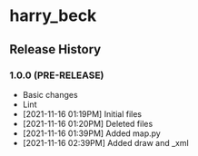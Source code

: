 # harry_beck

## Release History

### 1.0.0 (PRE-RELEASE)
  * Basic changes
  * Lint
  *  [2021-11-16 01:19PM] Initial files
  *  [2021-11-16 01:20PM] Deleted files
  *  [2021-11-16 01:39PM] Added map.py
  *  [2021-11-16 02:39PM] Added draw and _xml
